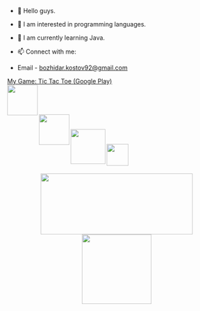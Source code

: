 - 👋 Hello guys.
- 👀 I am interested in programming languages.
- 🌱 I am currently learning Java.

- 📫 Connect with me: 
- Email - bozhidar.kostov92@gmail.com

<div align="left">
  <a href="https://play.google.com/store/apps/details?id=com.bKostov.tictactoe"> 
    My Game: Tic Tac Toe (Google Play)<br>
    <img align="left" width="70px" src="https://play-lh.googleusercontent.com/F5tnL1mQIJi303DnRZfapcv45YhrDFBRHPugpnSwl_Yl2o750zxrW7bTM--CkbLgIAg=s180-rw" />
  </a>
  <br></br><br></br>
  <div align="left" text="Sololearn">
  <a href="https://www.sololearn.com/profile/11827871/?ref=app">
    <img align="left" width="70px" src="https://b24.am/en/pub/uploads/2018/09/maxresdefault_618022804.jpg" />
  </a>
 <br></br>
<div align="left">
  <a href="https://www.youtube.com/channel/UCjc5O4jmngC8Fym-CNsaNDQ">
    <img align="left" width="80px" src="https://www.techtipsmedia.com/wp-content/uploads/2018/01/new-youtube-logo-840x402.jpg" />
  </a>
  <br></br>
  <div align="left">
  <a href="https://www.facebook.com/GamingWithBuJo/">
    <img align="left" width="50px" src="https://encrypted-tbn0.gstatic.com/images?q=tbn:ANd9GcQDdmJImfFmpK0XslRkKyNiA4Rfi74SoQPP7Rk6ysn6obSYkO4WIQ7BroLF0O9Hyl16a5Q&usqp=CAU" />
  </a>
</div>
<br></br>
<br></br>
<div align="center">
  <img height="140" width="350" src="https://github-readme-stats.vercel.app/api/top-langs/?username=BozhidarKostov92&layout=compact"/>
</div>

<div align="center">
  <img height="160" src="https://github-readme-stats.vercel.app/api?username=BozhidarKostov92&count_private=true&true&hide=issues&show_icons=true" />
</div>
